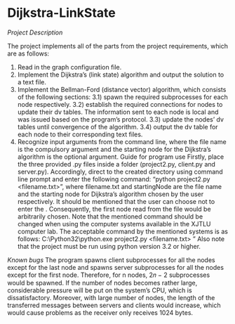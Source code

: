 # Dijkstra-LinkState

*Project Description*

The project implements all of the parts from the project requirements, which are as follows:
1) Read in the graph configuration file.
2) Implement the Dijkstra’s (link state) algorithm and output the solution to a text file.
3) Implement the Bellman-Ford (distance vector) algorithm, which consists of the
following sections:
  3.1) spawn the required subprocesses for each node respectively.
  3.2) establish the required connections for nodes to update their dv tables. The information sent to each node is local and was issued based on the program’s protocol. 3.3) update the nodes’ dv tables until convergence of the algorithm.
  3.4) output the dv table for each node to their corresponding text files.
4) Recognize input arguments from the command line, where the file name is the compulsory argument and the starting node for the Dijkstra’s algorithm is the optional argument.
Guide for program use
Firstly, place the three provided .py files inside a folder (project2.py, client.py and server.py). Accordingly, direct to the created directory using command line prompt and enter the following command: “python project2.py <filename.txt><startingNode>”, where filename.txt and startingNode are the file name and the starting node for Dijkstra’s algorithm chosen by the user respectively. It should be mentioned that the user can choose not to enter the <startingNode>. Consequently, the first node read from the file would be arbitrarily chosen. Note that the mentioned command should be changed when using the computer systems available in the XJTLU computer lab. The acceptable command by the mentioned systems is as follows: C:\Python32\python.exe project2.py <filename.txt> <startingNode>”
Also note that the project must be run using python version 3.2 or higher.

*Known bugs*
The program spawns client subprocesses for all the nodes except for the last node and spawns server subprocesses for all the nodes except for the first node. Therefore, for n nodes, 2𝑛 − 2 subprocesses would be spawned. If the number of nodes becomes rather large, considerable pressure will be put on the system’s CPU, which is dissatisfactory. Moreover, with large number of nodes, the length of the transferred messages between servers and clients would increase, which would cause problems as the receiver only receives 1024 bytes.
